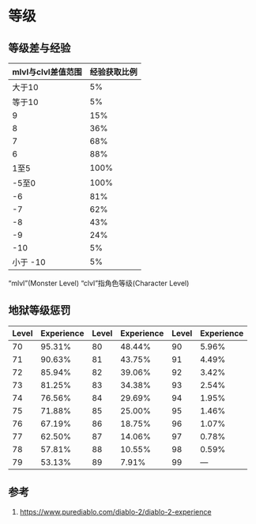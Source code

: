 # 等级

## 等级差与经验

|mlvl与clvl差值范围|经验获取比例|
|--|--|
|大于10|5%|
|等于10|5%|
|9|15%|
|8|36%|
|7|68%|
|6|88%|
|1至5|100%|
|-5至0|100%|
|-6|81%|
|-7|62%|
|-8|43%|
|-9|24%|
|-10|5%|
|小于 -10|5%|

“mlvl”(Monster Level)
“clvl”指角色等级(Character Level)



## 地狱等级惩罚

|Level|Experience|Level|Experience|Level|Experience|
|---|---|---|---|---|---|
|70|95.31%|80|48.44%|90|5.96%|
|71|90.63%|81|43.75%|91|4.49%|
|72|85.94%|82|39.06%|92|3.42%|
|73|81.25%|83|34.38%|93|2.54%|
|74|76.56%|84|29.69%|94|1.95%|
|75|71.88%|85|25.00%|95|1.46%|
|76|67.19%|86|18.75%|96|1.07%|
|77|62.50%|87|14.06%|97|0.78%|
|78|57.81%|88|10.55%|98|0.59%|
|79|53.13%|89|7.91%|99|—|


## 参考
1. https://www.purediablo.com/diablo-2/diablo-2-experience
